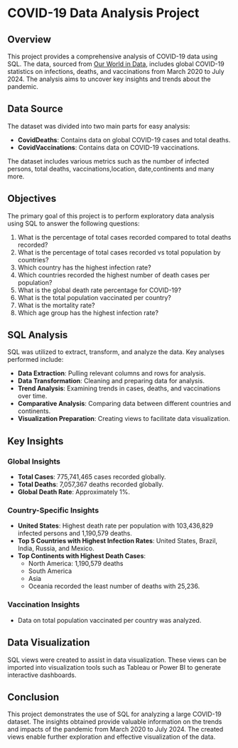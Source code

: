 # COVID-19 Data Analysis Project

## Overview

This project provides a comprehensive analysis of COVID-19 data using SQL. The data, sourced from [Our World in Data](https://ourworldindata.org/covid-deaths), includes global COVID-19 statistics on infections, deaths, and vaccinations from March 2020 to July 2024. The analysis aims to uncover key insights and trends about the pandemic.

## Data Source

The dataset was divided into two main parts for easy analysis:
- **CovidDeaths**: Contains data on global COVID-19 cases and total deaths.
- **CovidVaccinations**: Contains data on COVID-19 vaccinations.

The dataset includes various metrics such as the number of infected persons, total deaths, vaccinations,location, date,continents and many more.

## Objectives

The primary goal of this project is to perform exploratory data analysis using SQL to answer the following questions:
1. What is the percentage of total cases recorded compared to total deaths recorded?
2. What is the percentage of total cases recorded vs total population by countries?
3. Which country has the highest infection rate?
4. Which countries recorded the highest number of death cases per population?
5. What is the global death rate percentage for COVID-19?
6. What is the total population vaccinated per country?
7. What is the mortality rate?
8. Which age group has the highest infection rate?

## SQL Analysis

SQL was utilized to extract, transform, and analyze the data. Key analyses performed include:

- **Data Extraction**: Pulling relevant columns and rows for analysis.
- **Data Transformation**: Cleaning and preparing data for analysis.
- **Trend Analysis**: Examining trends in cases, deaths, and vaccinations over time.
- **Comparative Analysis**: Comparing data between different countries and continents.
- **Visualization Preparation**: Creating views to facilitate data visualization.

## Key Insights

### Global Insights
- **Total Cases**: 775,741,465 cases recorded globally.
- **Total Deaths**: 7,057,367 deaths recorded globally.
- **Global Death Rate**: Approximately 1%.

### Country-Specific Insights
- **United States**: Highest death rate per population with 103,436,829 infected persons and 1,190,579 deaths.
- **Top 5 Countries with Highest Infection Rates**: United States, Brazil, India, Russia, and Mexico.
- **Top Continents with Highest Death Cases**: 
  - North America: 1,190,579 deaths
  - South America
  - Asia
  - Oceania recorded the least number of deaths with 25,236.

### Vaccination Insights
- Data on total population vaccinated per country was analyzed.

## Data Visualization

SQL views were created to assist in data visualization. These views can be imported into visualization tools such as Tableau or Power BI to generate interactive dashboards.


## Conclusion

This project demonstrates the use of SQL for analyzing a large COVID-19 dataset. The insights obtained provide valuable information on the trends and impacts of the pandemic from March 2020 to July 2024. The created views enable further exploration and effective visualization of the data.

